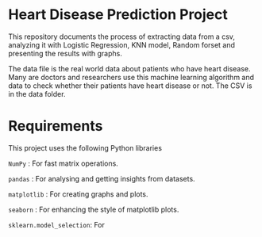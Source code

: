 # Heart Disease Prediction Project
This repository documents the process of extracting data from a csv, analyzing it with Logistic Regression, KNN model, Random forset  and presenting the results with graphs.

The data file is the real world data about patients who have heart disease. Many are doctors and researchers use this machine learning algorithm and data to check whether their patients have heart disease or not. The CSV is in the data folder.

# Requirements
This project uses the following Python libraries

`NumPy` : For fast matrix operations.

`pandas` : For analysing and getting insights from datasets.

`matplotlib` : For creating graphs and plots.

`seaborn` : For enhancing the style of matplotlib plots.

`sklearn.model_selection`: For
